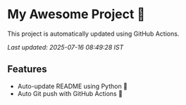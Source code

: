 # My Awesome Project 🚀

This project is automatically updated using GitHub Actions.

_Last updated: 2025-07-16 08:49:28 IST_

## Features
- Auto-update README using Python 🐍
- Auto Git push with GitHub Actions 🤖

